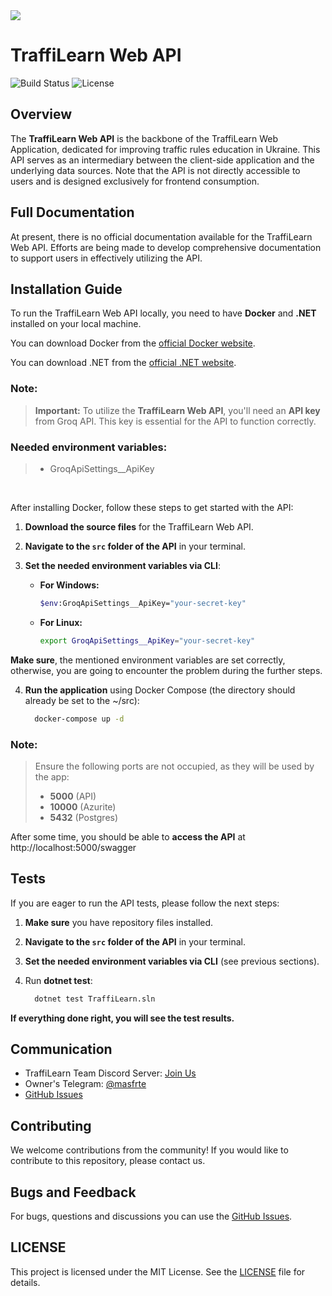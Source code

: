 <img src="https://github.com/savchenkoaddev/TraffiLearn.WebApi/blob/main/logo.png">

# TraffiLearn Web API

![Build Status](https://github.com/savchenkoaddev/TraffiLearn.WebApi/actions/workflows/main.yml/badge.svg)
![License](https://img.shields.io/badge/license-MIT-brightgreen.svg)

## Overview

The **TraffiLearn Web API** is the backbone of the TraffiLearn Web Application, dedicated for improving traffic rules education in Ukraine. This API serves as an intermediary between the client-side application and the underlying data sources. Note that the API is not directly accessible to users and is designed exclusively for frontend consumption.

## Full Documentation

At present, there is no official documentation available for the TraffiLearn Web API. Efforts are being made to develop comprehensive documentation to support users in effectively utilizing the API.

## Installation Guide

To run the TraffiLearn Web API locally, you need to have **Docker** and **.NET** installed on your local machine.

You can download Docker from the [official Docker website](https://www.docker.com/products/docker-desktop).

You can download .NET from the [official .NET website](https://dotnet.microsoft.com/en-us/download).

### **Note:**

> **Important:** To utilize the **TraffiLearn Web API**, you'll need an **API key** from Groq API. This key is essential for the API to function correctly.

### Needed environment variables:
> - GroqApiSettings__ApiKey
<br>

After installing Docker, follow these steps to get started with the API:
1. **Download the source files** for the TraffiLearn Web API.
2. **Navigate to the `src` folder of the API** in your terminal.
3. **Set the needed environment variables via CLI**:
   
   - **For Windows:**
     
     ```bash
     $env:GroqApiSettings__ApiKey="your-secret-key"
     ```
   - **For Linux:**
     
     ```bash
     export GroqApiSettings__ApiKey="your-secret-key"
     ```
**Make sure**, the mentioned environment variables are set correctly, otherwise, you are going to encounter the problem during the further steps.

4. **Run the application** using Docker Compose (the directory should already be set to the ~/src):
   
   ```bash
     docker-compose up -d
   ```

### **Note:**

> Ensure the following ports are not occupied, as they will be used by the app:
> - **5000** (API)
> - **10000** (Azurite)
> - **5432** (Postgres)




After some time, you should be able to **access the API** at http://localhost:5000/swagger

## Tests

If you are eager to run the API tests, please follow the next steps:
1. **Make sure** you have repository files installed.
2. **Navigate to the `src` folder of the API** in your terminal.
3. **Set the needed environment variables via CLI** (see previous sections).
4. Run **dotnet test**:
   
   ```bash
     dotnet test TraffiLearn.sln
   ```

**If everything done right, you will see the test results.**


## Communication

- TraffiLearn Team Discord Server: [Join Us](https://discord.gg/WjwtMsHeva)
- Owner's Telegram: [@masfrte](https://t.me/masfrte)
- [GitHub Issues](https://github.com/savchenkoaddev/TraffiLearn.WebApi/issues)

## Contributing

We welcome contributions from the community! If you would like to contribute to this repository, please contact us.

## Bugs and Feedback

For bugs, questions and discussions you can use the [GitHub Issues](https://github.com/savchenkoaddev/TraffiLearn.WebApi/issues).

## LICENSE

This project is licensed under the MIT License. See the [LICENSE](LICENSE) file for details.

